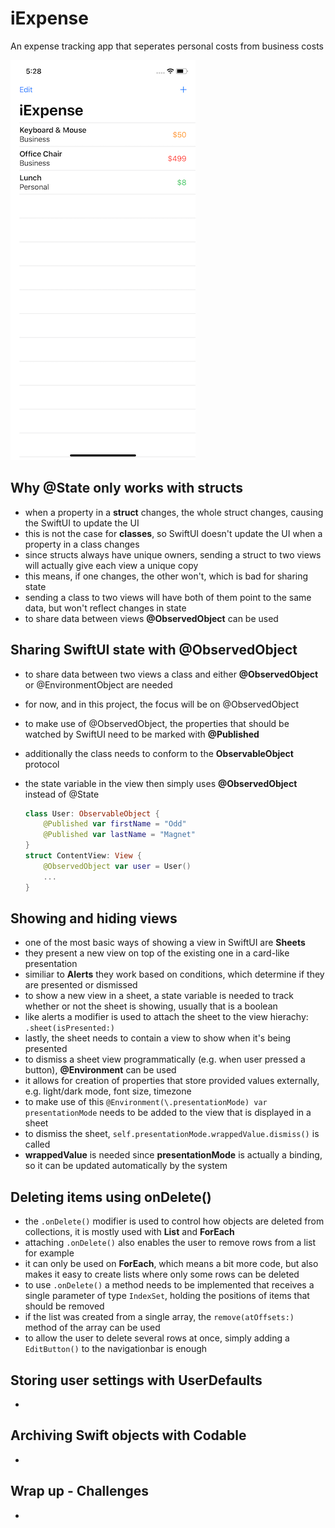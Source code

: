 # iExpense 
An expense tracking app that seperates personal costs from business costs

![App screenshot](iExpense.png)


## Why @State only works with structs
- when a property in a **struct** changes, the whole struct changes, causing the SwiftUI to update the UI
- this is not the case for **classes**, so SwiftUI doesn't update the UI when a property in a class changes
- since structs always have unique owners, sending a struct to two views will actually give each view a unique copy
- this means, if one changes, the other won't, which is bad for sharing state
- sending a class to two views will have both of them point to the same data, but won't reflect changes in state
- to share data between views **@ObservedObject** can be used

## Sharing SwiftUI state with @ObservedObject
- to share data between two views a class and either **@ObservedObject** or @EnvironmentObject are needed
- for now, and in this project, the focus will be on @ObservedObject
- to make use of @ObservedObject, the properties that should be watched by SwiftUI need to be marked with **@Published**
- additionally the class needs to conform to the **ObservableObject** protocol
- the state variable in the view then simply uses **@ObservedObject** instead of @State

    ``` swift
    class User: ObservableObject {
        @Published var firstName = "Odd"
        @Published var lastName = "Magnet"    
    }
    struct ContentView: View {
        @ObservedObject var user = User()
        ...
    }
    ```

## Showing and hiding views
- one of the most basic ways of showing a view in SwiftUI are **Sheets**
- they present a new view on top of the existing one in a card-like presentation
- similiar to __Alerts__ they work based on conditions, which determine if they are presented or dismissed
- to show a new view in a sheet, a state variable is needed to track whether or not the sheet is showing, usually that is a boolean
- like alerts a modifier is used to attach the sheet to the view hierachy: `.sheet(isPresented:)`
- lastly, the sheet needs to contain a view to show when it's being presented
- to dismiss a sheet view programmatically (e.g. when user pressed a button), **@Environment** can be used
- it allows for creation of properties that store provided values externally, e.g. light/dark mode, font size, timezone
- to make use of this `@Environment(\.presentationMode) var presentationMode` needs to be added to the view that is displayed in a sheet
- to dismiss the sheet, `self.presentationMode.wrappedValue.dismiss()` is called
- __wrappedValue__ is needed since __presentationMode__ is actually a binding, so it can be updated automatically by the system

## Deleting items using onDelete()
- the `.onDelete()` modifier is used to control how objects are deleted from collections, it is mostly used with **List** and **ForEach**
- attaching `.onDelete()` also enables the user to remove rows from a list for example
- it can only be used on **ForEach**, which means a bit more code, but also makes it easy to create lists where only some rows can be deleted
- to use `.onDelete()` a method needs to be implemented that receives a single parameter of type `IndexSet`, holding the positions of items that should be removed
- if the list was created from a single array, the `remove(atOffsets:)` method of the array can be used
- to allow the user to delete several rows at once, simply adding a `EditButton()` to the navigationbar is enough

## Storing user settings with UserDefaults
- 

## Archiving Swift objects with Codable
- 

## Wrap up - Challenges
- 
